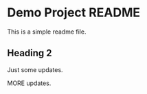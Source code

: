 # Demo Project README

This is a simple readme file.

## Heading 2

Just some updates.
MORE updates.
